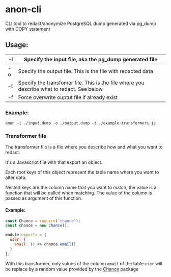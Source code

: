 # anon-cli

CLI tool to redact/anonymize PostgreSQL dump generated via pg_dump with COPY statement

## Usage:

| -i  | Specify the input file, aka the pg_dump generated file                                     |
| --- | ------------------------------------------------------------------------------------------ |
| -o  | Specify the output file. This is the file with redacted data                               |
| -t  | Specify the transfomer file. This is the file where you describe what to redact. See below |
| -f  | Force overwrite ouptut file if already exist                                               |

### Example:

```
anon -i ./input.dump -o ./output.dump -t ./example-transformers.js
```

### Transformer file

The transformer file is a file where you describe how and what you want to redact.

It's a Javascript file with that export an object.

Each root keys of this object represent the table name where you want to alter data.

Nested keys are the column name that you want to match, the value is a function that will be called when matching. The value of the column is passed as argument of this function.

#### Example:

```js
const Chance = require("chance");
const chance = new Chance();

module.exports = {
  user: {
    email: () => chance.email()
  }
};
```

With this transformer, only values of the column `email` of the table `user` will be replace by a random value provided by the [Chance](https://chancejs.com/) package
